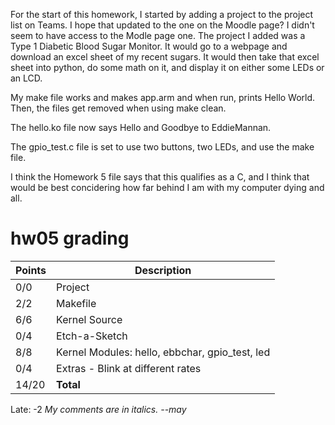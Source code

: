 For the start of this homework, I started by adding a project to the project list on Teams. I hope that updated to the one on the Moodle page? I didn't seem to have access to the Modle page one. The project I added was a Type 1 Diabetic Blood Sugar Monitor. It would go to a webpage and download an excel sheet of my recent sugars. It would then take that excel sheet into python, do some math on it, and display it on either some LEDs or an LCD.

My make file works and makes app.arm and when run, prints Hello World. Then, the files get removed when using make clean.

The hello.ko file now says Hello and Goodbye to EddieMannan.

The gpio_test.c file is set to use two buttons, two LEDs, and use the make file.

I think the Homework 5 file says that this qualifies as a C, and I think that would be best concidering how far behind I am with my computer dying and all.

# hw05 grading

| Points      | Description |
| ----------- | ----------- |
|  0/0 | Project 
|  2/2 | Makefile
|  6/6 | Kernel Source
|  0/4 | Etch-a-Sketch
|  8/8 | Kernel Modules: hello, ebbchar, gpio_test, led
|  0/4 | Extras - Blink at different rates
| 14/20 | **Total**
Late: -2
*My comments are in italics. --may*

